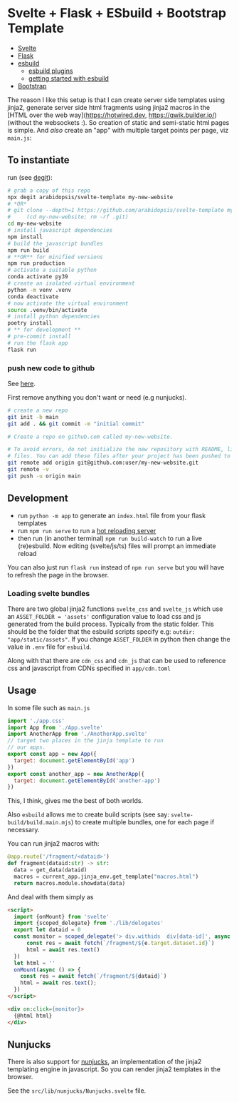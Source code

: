 
# Svelte + Flask + ESbuild + Bootstrap Template

* [Svelte](https://svelte.dev/)
* [Flask](https://flask.palletsprojects.com/)
* [esbuild](https://esbuild.github.io)
  * [esbuild plugins](https://github.com/esbuild/community-plugins)
  * [getting started with esbuild](https://blog.logrocket.com/getting-started-esbuild/)
* [Bootstrap](https://getbootstrap.com/)

The reason I like this setup is that I can create server side
templates using jinja2, generate server side html fragments using
jinja2 macros in the [HTML over the web way](https://hotwired.dev, https://qwik.builder.io/) (without the websockets :).
So creation of static and semi-static html pages is simple.
And *also* create an "app" with multiple target points per page, viz `main.js`:


## To instantiate

run (see [degit](https://github.com/Rich-Harris/degit)):

```bash
# grab a copy of this repo
npx degit arabidopsis/svelte-template my-new-website
# *OR*
# git clone --depth=1 https://github.com/arabidopsis/svelte-template my-new-website && \
#     (cd my-new-website; rm -rf .git)
cd my-new-website
# install javascript dependencies
npm install
# build the javascript bundles
npm run build
# **OR** for minified versions
npm run production
# activate a suitable python
conda activate py39
# create an isolated virtual environment
python -m venv .venv
conda deactivate
# now activate the virtual environment
source .venv/bin/activate
# install python dependencies
poetry install
# ** for development **
# pre-commit install
# run the flask app
flask run
```

### push new code to github

See [here](https://docs.github.com/en/get-started/importing-your-projects-to-github/importing-source-code-to-github/adding-locally-hosted-code-to-github).

First remove anything you don't want or need (e.g nunjucks).

```bash
# create a new repo
git init -b main
git add . && git commit -m "initial commit"

# Create a repo on github.com called my-new-website.

# To avoid errors, do not initialize the new repository with README, license, or gitignore
# files. You can add these files after your project has been pushed to GitHub.
git remote add origin git@github.com:user/my-new-website.git
git remote -v
git push -u origin main
```
## Development

* run `python -m app` to generate an `index.html` file from your flask templates
* run `npm run serve` to run a [hot reloading server](https://www.npmjs.com/package/live-server)
* then run (in another terminal) `npm run build-watch` to run a live (re)esbuild. Now editing (svelte/js/ts) files will prompt an immediate reload

You can also just run `flask run` instead of `npm run serve` but you
will have to refresh the page in the browser.


### Loading svelte bundles

There are two global jinja2 functions `svelte_css` and `svelte_js` which
use an `ASSET_FOLDER = 'assets'` configuration value to load css and js generated
from the build process. Typically from the static folder. This should be the folder that the esbuild scripts specify e.g: `outdir: "app/static/assets"`.
If you change `ASSET_FOLDER` in python then change the value in `.env` file
for `esbuild`.

Along with that there are `cdn_css` and `cdn_js` that can be used to
reference css and javascript from CDNs specified in `app/cdn.toml`


## Usage

In some file such as `main.js`

```javascript
import './app.css'
import App from './App.svelte'
import AnotherApp from './AnotherApp.svelte'
// target two places in the jinja template to run
// our apps.
export const app = new App({
  target: document.getElementById('app')
})
export const another_app = new AnotherApp({
  target: document.getElementById('another-app')
})

```
This, I think, gives me the best of both worlds.

Also `esbuild` allows me to create build scripts (see say: `svelte-build/build.main.mjs`)
to create multiple bundles, one for each page if necessary.

You can run jinja2 macros with:

```python
@app.route('/fragment/<dataid>')
def fragment(dataid:str) -> str:
  data = get_data(dataid)
  macros = current_app.jinja_env.get_template("macros.html")
  return macros.module.showdata(data)
```

And deal with them simply as

```html
<script>
  import {onMount} from 'svelte'
  import {scoped_delegate} from './lib/delegates'
  export let dataid = 0
  const monitor = scoped_delegate('> div.withids  div[data-id]', async (e) => {
      const res = await fetch(`/fragment/${e.target.dataset.id}`)
      html = await res.text()
  })
  let html = ''
  onMount(async () => {
    const res = await fetch(`/fragment/${dataid}`)
    html = await res.text();
  })
</script>

<div on:click={monitor}>
  {@html html}
</div>
```


## Nunjucks

There is also support for [nunjucks](https://mozilla.github.io/nunjucks/),
an implementation of the jinja2 templating engine in javascript. So
you can render jinja2 templates in the browser.

See the `src/lib/nunjucks/Nunjucks.svelte` file.
